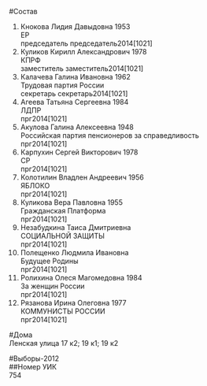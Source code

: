 #Состав  
1. Кнокова Лидия Давыдовна 1953  
    ЕР  
    председатель председатель2014[1021]  
2. Куликов Кирилл Александрович 1978  
    КПРФ  
    заместитель заместитель2014[1021]  
3. Калачева Галина Ивановна 1962  
    Трудовая партия России  
    секретарь секретарь2014[1021]  
4. Агеева Татьяна Сергеевна 1984  
    ЛДПР  
    прг2014[1021]  
5. Акулова Галина Алексеевна 1948  
    Российская партия пенсионеров за справедливость  
    прг2014[1021]  
6. Карпухин Сергей Викторович 1978  
    СР  
    прг2014[1021]  
7. Колотилин Владлен Андреевич 1956  
    ЯБЛОКО  
    прг2014[1021]  
8. Куликова Вера Павловна 1955  
    Гражданская Платформа  
    прг2014[1021]  
9. Незабудкина Таиса Дмитриевна  
    СОЦИАЛЬНОЙ ЗАЩИТЫ  
    прг2014[1021]  
10. Полещенко Людмила Ивановна  
    Будущее Родины  
    прг2014[1021]  
11. Ролихина Олеся Магомедовна 1984  
    За женщин России  
    прг2014[1021]  
12. Рязанова Ирина Олеговна 1977  
    КОММУНИСТЫ РОССИИ  
    прг2014[1021]  
  
#Дома  
Ленская улица 17 к2; 19 к1; 19 к2  
  
#Выборы-2012  
##Номер УИК  
754  
